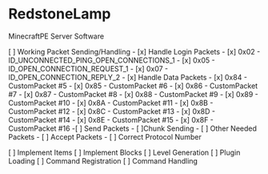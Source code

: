 # RedstoneLamp
MinecraftPE Server Software

[ ] Working Packet Sending/Handling
	- [x] Handle Login Packets
		- [x] 0x02 - ID_UNCONNECTED_PING_OPEN_CONNECTIONS_1
		- [x] 0x05 - ID_OPEN_CONNECTION_REQUEST_1
		- [x] 0x07 - ID_OPEN_CONNECTION_REPLY_2
	- [x] Handle Data Packets
		- [x] 0x84 - CustomPacket #5
		- [x] 0x85 - CustomPacket #6
		- [x] 0x86 - CustomPacket #7
		- [x] 0x87 - CustomPacket #8
		- [x] 0x88 - CustomPacket #9
		- [x] 0x89 - CustomPacket #10
		- [x] 0x8A - CustomPacket #11
		- [x] 0x8B - CustomPacket #12
		- [x] 0x8C - CustomPacket #13
		- [x] 0x8D - CustomPacket #14
		- [x] 0x8E - CustomPacket #15
		- [x] 0x8F - CustomPacket #16
	-[ ] Send Packets
		- [ ]Chunk Sending
		- [ ] Other Needed Packets
	- [ ] Accept Packets
	- [ ] Correct Protocol Number
	
[ ] Implement Items
[ ] Implement Blocks
[ ] Level Generation
[ ] Plugin Loading
[ ] Command Registration
[ ] Command Handling